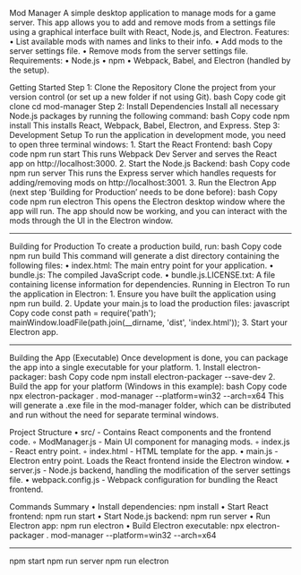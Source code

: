 Mod Manager
A simple desktop application to manage mods for a game server. This app allows you to add and remove mods from a settings file using a graphical interface built with React, Node.js, and Electron.
Features:
    • List available mods with names and links to their info.
    • Add mods to the server settings file.
    • Remove mods from the server settings file.
Requirements:
    • Node.js
    • npm
    • Webpack, Babel, and Electron (handled by the setup).

Getting Started
Step 1: Clone the Repository
Clone the project from your version control (or set up a new folder if not using Git).
bash
Copy code
git clone <repository-url>
cd mod-manager
Step 2: Install Dependencies
Install all necessary Node.js packages by running the following command:
bash
Copy code
npm install
This installs React, Webpack, Babel, Electron, and Express.
Step 3: Development Setup
To run the application in development mode, you need to open three terminal windows:
    1. Start the React Frontend:
       bash
       Copy code
       npm run start
       This runs Webpack Dev Server and serves the React app on http://localhost:3000.
    2. Start the Node.js Backend:
       bash
       Copy code
       npm run server
       This runs the Express server which handles requests for adding/removing mods on http://localhost:3001.
    3. Run the Electron App (next step ‘Building for Production’ needs to be done before):
       bash
       Copy code
       npm run electron
       This opens the Electron desktop window where the app will run.
The app should now be working, and you can interact with the mods through the UI in the Electron window.

________________________________________________________________________________
Building for Production
To create a production build, run:
bash
Copy code
npm run build
This command will generate a dist directory containing the following files:
    • index.html: The main entry point for your application.
    • bundle.js: The compiled JavaScript code.
    • bundle.js.LICENSE.txt: A file containing license information for dependencies.
Running in Electron
To run the application in Electron:
    1. Ensure you have built the application using npm run build.
    2. Update your main.js to load the production files:
       javascript
       Copy code
       const path = require('path');
       mainWindow.loadFile(path.join(__dirname, 'dist', 'index.html'));
    3. Start your Electron app.

_______________________________________________________________________________





Building the App (Executable)
Once development is done, you can package the app into a single executable for your platform.
    1. Install electron-packager:
       bash
       Copy code
       npm install electron-packager --save-dev
    2. Build the app for your platform (Windows in this example):
       bash
       Copy code
       npx electron-packager . mod-manager --platform=win32 --arch=x64
This will generate a .exe file in the mod-manager folder, which can be distributed and run without the need for separate terminal windows.

Project Structure
    • src/ - Contains React components and the frontend code.
        ◦ ModManager.js - Main UI component for managing mods.
        ◦ index.js - React entry point.
        ◦ index.html - HTML template for the app.
    • main.js - Electron entry point. Loads the React frontend inside the Electron window.
    • server.js - Node.js backend, handling the modification of the server settings file.
    • webpack.config.js - Webpack configuration for bundling the React frontend.

Commands Summary
    • Install dependencies: npm install
    • Start React frontend: npm run start
    • Start Node.js backend: npm run server
    • Run Electron app: npm run electron
    • Build Electron executable: npx electron-packager . mod-manager --platform=win32 --arch=x64
________________________________________________________________________________________________________________________



npm start
npm run server
npm run electron
